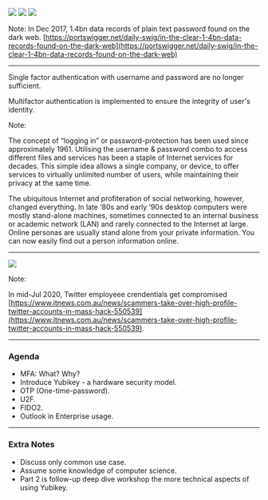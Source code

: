 ![](https://www.troyhunt.com/content/images/2018/02/Forbes-1.4B.jpg)
![](https://www.troyhunt.com/content/images/2018/02/The-Register-1.4B.jpg)
![](https://www.troyhunt.com/content/images/2018/02/IT-News-1.4B.jpg)

Note:
In Dec 2017, 1.4bn data records of plain text password found on the dark web. [https://portswigger.net/daily-swig/in-the-clear-1-4bn-data-records-found-on-the-dark-web](https://portswigger.net/daily-swig/in-the-clear-1-4bn-data-records-found-on-the-dark-web)

---

<span class="color-yellow-400">Single factor authentication</span> with username and password are no longer sufficient. 

<span class="color-yellow-400">Multifactor authentication</span> is implemented to ensure the integrity of user's identity.

Note:

The concept of “logging in” or password-protection has been used since approximately 1961. Utilising the username & password combo to access different files and services has been a staple of Internet services for decades. This simple idea allows a single company, or device, to offer services to virtually unlimited number of users, while maintaining their privacy at the same time.

The ubiquitous Internet and profiteration of social networking, however, changed everything. In late ‘80s and early ‘90s desktop computers were mostly stand-alone machines, sometimes connected to an internal business or academic network (LAN) and rarely connected to the Internet at large. Online personas are usually stand alone from your private information. You can now easily find out a person information online.

---

![](https://i.nextmedia.com.au/Utils/ImageResizer.ashx?n=https%3a%2f%2fi.nextmedia.com.au%2fNews%2fJoe_Biden_Twitter_account_hacked.jpg)

Note:

In mid-Jul 2020, Twitter employeee crendentials get compromised [https://www.itnews.com.au/news/scammers-take-over-high-profile-twitter-accounts-in-mass-hack-550539](https://www.itnews.com.au/news/scammers-take-over-high-profile-twitter-accounts-in-mass-hack-550539).

---

### <span class="color-yellow-400">Agenda</span>

- MFA: What? Why?
- Introduce <span class="color-yubico-green">Yubikey</span> - a hardware security model.
- OTP (One-time-password).
- U2F.
- FIDO2.
- Outlook in Enterprise usage.

---

### <span class="color-yellow-400">Extra Notes</span>

- Discuss only common use case.
- Assume some knowledge of computer science.
- Part 2 is follow-up deep dive workshop the more technical aspects of using Yubikey.